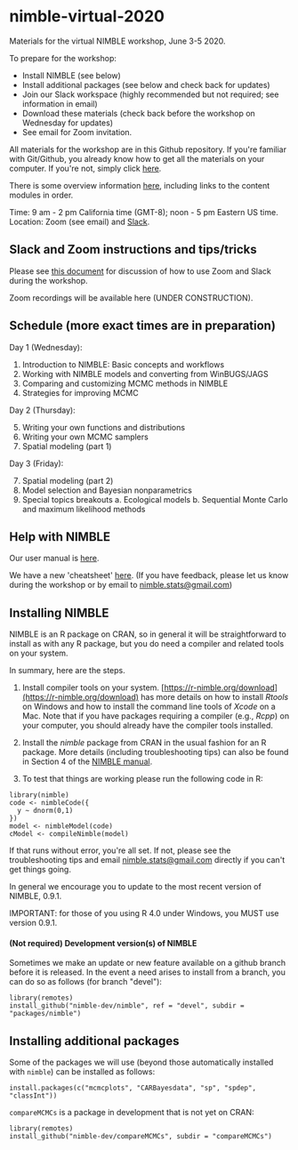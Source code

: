 # nimble-virtual-2020

Materials for the virtual NIMBLE workshop, June 3-5 2020.

To prepare for the workshop:

 - Install NIMBLE (see below)
 - Install additional packages (see below and check back for updates)
 - Join our Slack workspace (highly recommended but not required; see information in email)
 - Download these materials (check back before the workshop on Wednesday for updates)
 - See email for Zoom invitation.

All materials for the workshop are in this Github repository. If you're familiar with Git/Github, you already know how to get all the materials on your computer. If you're not, simply click [here](https://github.com/nimble-training/nimble-virtual-2020/archive/master.zip).

There is some overview information [here](https://htmlpreview.github.io/?https://github.com/nimble-training/nimble-virtual-2020/blob/master/overview.html), including links to the content modules in order.

Time: 9 am - 2 pm California time (GMT-8); noon - 5 pm Eastern US time.
Location: Zoom (see email) and [Slack](https://2020nimbleworkshop.slack.com).

## Slack and Zoom instructions and tips/tricks

Please see [this document](https://docs.google.com/document/d/1hhm6Eco0KevM30aDGdpo0n-gYDcT7IPbw7_vTrb-BVQ/edit?usp=sharing) for discussion of how to use Zoom and Slack during the workshop.

Zoom recordings will be available here (UNDER CONSTRUCTION).

## Schedule (more exact times are in preparation)

Day 1 (Wednesday):

 1. Introduction to NIMBLE: Basic concepts and workflows
 2. Working with NIMBLE models and converting from WinBUGS/JAGS
 3. Comparing and customizing MCMC methods in NIMBLE
 4. Strategies for improving MCMC

Day 2 (Thursday):

 5. Writing your own functions and distributions 
 6. Writing your own MCMC samplers 
 7. Spatial modeling (part 1)

Day 3 (Friday):

 7. Spatial modeling (part 2)
 8. Model selection and Bayesian nonparametrics
 9. Special topics breakouts
     a. Ecological models
     b. Sequential Monte Carlo and maximum likelihood methods

## Help with NIMBLE

Our user manual is [here](https://r-nimble.org/html_manual/cha-welcome-nimble.html).

We have a new 'cheatsheet' [here](https://r-nimble.org/documentation).
(If you have feedback, please let us know during the workshop or by email to nimble.stats@gmail.com)

## Installing NIMBLE

NIMBLE is an R package on CRAN, so in general it will be straightforward to install as with any R package, but you do need a compiler and related tools on your system.  

In summary, here are the steps.

1. Install compiler tools on your system. [https://r-nimble.org/download](https://r-nimble.org/download) has more details on how to install *Rtools* on Windows and how to install the command line tools of *Xcode* on a Mac. Note that if you have packages requiring a compiler (e.g., *Rcpp*) on your computer, you should already have the compiler tools installed.

2. Install the *nimble* package from CRAN in the usual fashion for an R package. More details (including troubleshooting tips) can also be found in Section 4 of the [NIMBLE manual](https://r-nimble.org/html_manual/cha-installing-nimble.html).

3) To test that things are working please run the following code  in R:

```
library(nimble)
code <- nimbleCode({
  y ~ dnorm(0,1)
})
model <- nimbleModel(code)
cModel <- compileNimble(model)
```


If that runs without error, you're all set. If not, please see the troubleshooting tips and email nimble.stats@gmail.com directly if you can't get things going.  

In general we encourage you to update to the most recent version of NIMBLE, 0.9.1.

IMPORTANT: for those of you using R 4.0 under Windows, you MUST use version 0.9.1.

#### (Not required) Development version(s) of NIMBLE

Sometimes we make an update or new feature available on a github branch before it is released.  In the event a need arises to install from a branch, you can do so as follows (for branch "devel"):

```
library(remotes)
install_github("nimble-dev/nimble", ref = "devel", subdir = "packages/nimble")
```

## Installing additional packages

Some of the packages we will use (beyond those automatically installed with `nimble`) can be installed as follows:

```
install.packages(c("mcmcplots", "CARBayesdata", "sp", "spdep", "classInt"))
```

`compareMCMCs` is a package in development that is not yet on CRAN:

```
library(remotes)
install_github("nimble-dev/compareMCMCs", subdir = "compareMCMCs")
```
